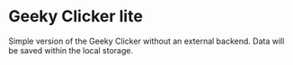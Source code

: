 # Geeky Clicker lite

Simple version of the Geeky Clicker without an external backend. Data will be saved within the local storage.
